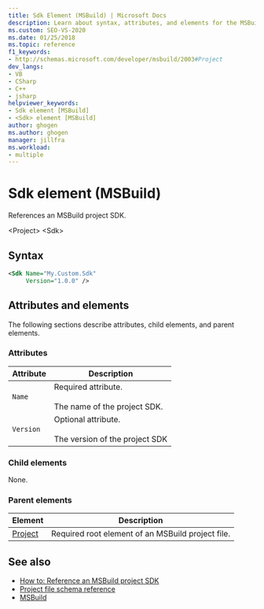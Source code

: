 ```yaml
---
title: Sdk Element (MSBuild) | Microsoft Docs
description: Learn about syntax, attributes, and elements for the MSBuild Sdk element, which references an MSBuild project SDK.
ms.custom: SEO-VS-2020
ms.date: 01/25/2018
ms.topic: reference
f1_keywords:
- http://schemas.microsoft.com/developer/msbuild/2003#Project
dev_langs:
- VB
- CSharp
- C++
- jsharp
helpviewer_keywords:
- Sdk element [MSBuild]
- <Sdk> element [MSBuild]
author: ghogen
ms.author: ghogen
manager: jillfra
ms.workload:
- multiple
---
```

# Sdk element (MSBuild)

References an MSBuild project SDK.

 \<Project>
 \<Sdk>

## Syntax

```xml
<Sdk Name="My.Custom.Sdk"
     Version="1.0.0" />
```

## Attributes and elements

 The following sections describe attributes, child elements, and parent elements.

### Attributes

|Attribute|Description|
|---------------|-----------------|
|`Name`|Required attribute.<br /><br /> The name of the project SDK.|
|`Version`|Optional attribute.<br /><br /> The version of the project SDK|

### Child elements

 None.

### Parent elements

| Element | Description |
| - | - |
| [Project](../msbuild/project-element-msbuild.md) | Required root element of an MSBuild project file. |

## See also

- [How to: Reference an MSBuild project SDK](../msbuild/how-to-use-project-sdk.md)
- [Project file schema reference](../msbuild/msbuild-project-file-schema-reference.md)
- [MSBuild](../msbuild/msbuild.md)
